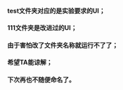 #### test文件夹对应的是实验要求的UI；

#### 111文件夹是改进过的UI；

#### 由于害怕改了文件夹名称就运行不了了；

#### 希望TA能谅解；

#### 下次再也不随便命名了。

